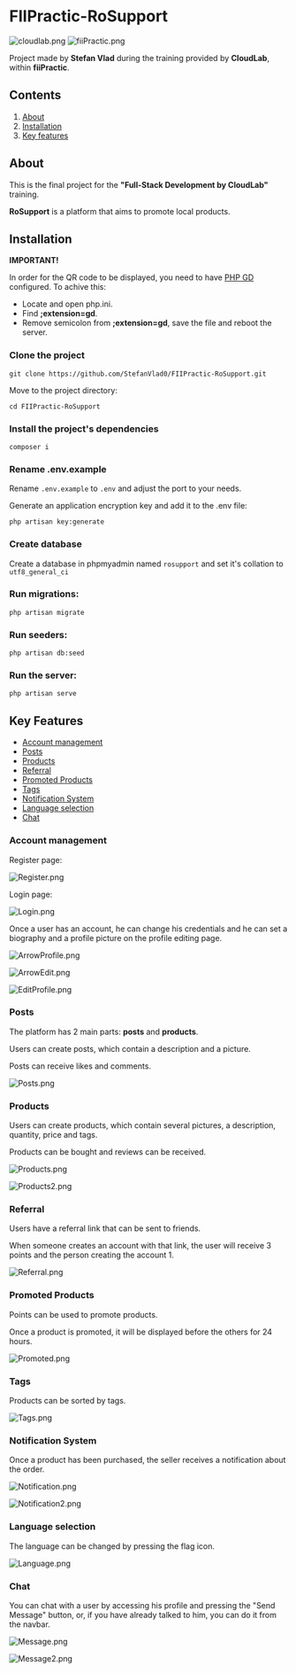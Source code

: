 # FIIPractic-RoSupport

![cloudlab.png](images%2Fcloudlab.png)
![fiiPractic.png](images%2FfiiPractic.png)

Project made by **Stefan Vlad** during the training provided by **CloudLab**, within **fiiPractic**.


##  Contents

1. [About](#about)
2. [Installation](#installation)
3. [Key features](#key-features)


## About

This is the final project for the **"Full-Stack Development by CloudLab"** training.

**RoSupport** is a platform that aims to promote local products.

## Installation
**IMPORTANT!** 

In order for the QR code to be displayed, you need to have [PHP GD](https://www.php.net/manual/en/book.image.php) configured. To achive this:
- Locate and open php.ini.
- Find **;extension=gd**.
- Remove semicolon from **;extension=gd**, save the file and reboot the server.

### Clone the project

```
git clone https://github.com/StefanVlad0/FIIPractic-RoSupport.git
```

Move to the project directory:

```
cd FIIPractic-RoSupport
```

### Install the project's dependencies

```
composer i
```

### Rename .env.example

Rename `.env.example` to `.env` and adjust the port to your needs.

Generate an application encryption key and add it to the .env file:

```
php artisan key:generate
```

### Create database

Create a database in phpmyadmin named `rosupport` and set it's collation to `utf8_general_ci`

### Run migrations:

```
php artisan migrate
```

### Run seeders:

```
php artisan db:seed
```

### Run the server:

```
php artisan serve
```

## Key Features

- [Account management](#account-management)
- [Posts](#posts)
- [Products](#products)
- [Referral](#referral)
- [Promoted Products](#promoted-products)
- [Tags](#tags)
- [Notification System](#notification-system)
- [Language selection](#language-selection)
- [Chat](#chat)

### Account management

Register page:

![Register.png](images%2FRegister.png)

Login page:

![Login.png](images%2FLogin.png)

Once a user has an account, he can change his credentials and he can set a biography and a profile picture on the profile editing page.

![ArrowProfile.png](images%2FArrowProfile.png)

![ArrowEdit.png](images%2FArrowEdit.png)

![EditProfile.png](images%2FEditProfile.png)

### Posts

The platform has 2 main parts: **posts** and **products**.

Users can create posts, which contain a description and a picture.

Posts can receive likes and comments.

![Posts.png](images%2FPosts.png)

### Products

Users can create products, which contain several pictures, a description, quantity, price and tags.

Products can be bought and reviews can be received.

![Products.png](images%2FProducts.png)

![Products2.png](images%2FProducts2.png)

### Referral

Users have a referral link that can be sent to friends.

When someone creates an account with that link, the user will receive 3 points and the person creating the account 1.

![Referral.png](images%2FReferral.png)

### Promoted Products

Points can be used to promote products.

Once a product is promoted, it will be displayed before the others for 24 hours.

![Promoted.png](images%2FPromoted.png)

### Tags

Products can be sorted by tags.

![Tags.png](images%2FTags.png)

### Notification System

Once a product has been purchased, the seller receives a notification about the order.

![Notification.png](images%2FNotification.png)

![Notification2.png](images%2FNotification2.png)

### Language selection

The language can be changed by pressing the flag icon.

![Language.png](images%2FLanguage.png)

### Chat

You can chat with a user by accessing his profile and pressing the "Send Message" button, or, if you have already talked to him, you can do it from the navbar.

![Message.png](images%2FMessage.png)

![Message2.png](images%2FMessage2.png)
